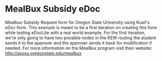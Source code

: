 MealBux Subsidy eDoc
====================

Mealbux Subsidy Request form for Oregon State University using Kuali's eDoc form. This example is 
meant to be a first iteration on creating this form while testing eDocLite with a real world example.
For the first iteration, we're only going to have two possible nodes in the KEW routing the student
sends it to the approver and the approver sends it back for modification if needed. For more information
on the MealBux program visit their website: http://asosu.oregonstate.edu/mealbux
